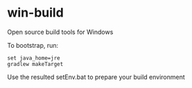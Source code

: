 # win-build
Open source build tools for Windows

To bootstrap, run:

    set java_home=jre
    gradlew makeTarget

Use the resulted setEnv.bat to prepare your build environment
